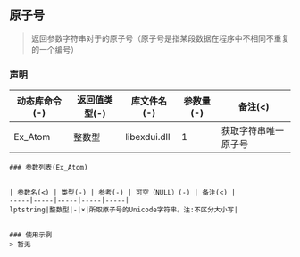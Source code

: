 ## 原子号
> 返回参数字符串对于的原子号（原子号是指某段数据在程序中不相同不重复的一个编号）

### 声明


动态库命令(-)|返回值类型(-)|库文件名(-)|参数量(-)|备注(<)|
-----|-----|-----|-----|-----|
|Ex_Atom|整数型|libexdui.dll|1|获取字符串唯一原子号|

```
### 参数列表(Ex_Atom)


| 参数名(<) | 类型(-) | 参考(-) | 可空（NULL）(-) | 备注(<) |
-----|-----|-----|-----|-----|
lptstring|整数型|-|×|所取原子号的Unicode字符串。注:不区分大小写|


### 使用示例
> 暂无
```